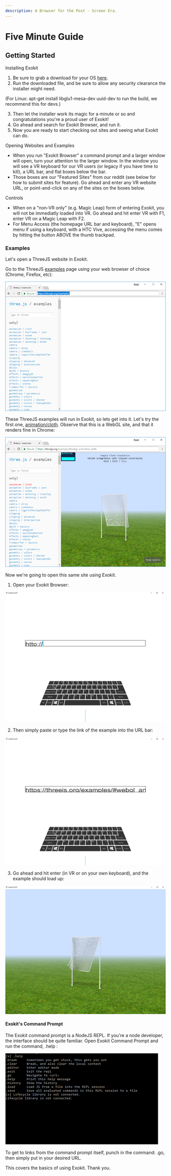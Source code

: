 ```yaml
---
description: A Browser for the Post - Screen Era.
---
```


# Five Minute Guide

## Getting Started

Installing Exokit

1. Be sure to grab a download for your OS [here](https://github.com/webmixedreality/exokit/releases/).
2.  Run the downloaded file, and be sure to allow any security clearance the installer might need.

   \(For Linux: apt-get install libglu1-mesa-dev uuid-dev to run the build, we recommend this for devs.\)

3.  Then let the installer work its magic for a minute or so and congratulations you're a proud user of Exokit!
4. Go ahead and search for Exokit Browser, and run it.
5. Now you are ready to start checking out sites and seeing what Exokit can do.

Opening Websites and Examples

*  When you run "Exokit Browser" a command prompt and a larger window will open, turn your attention to the larger window. In the window you will see a VR keyboard for our VR users \(or legacy if you have time to kill\), a URL bar, and flat boxes below the bar. 
* Those boxes are our "Featured Sites" from our reddit \(see below for how to submit sites for feature\). Go ahead and enter any VR website URL, or point-and-click on any of the sites on the boxes below.

Controls

* When on a "non-VR only" \(e.g. Magic Leap\) form of entering Exokit, you will not be immediatly loaded into VR. Go ahead and hit enter VR with F1, enter VR on a Magic Leap with F2.
*  For Menu Access \(the homepage URL bar and keyboard\), "E" opens menu if using a keyboard, with a HTC Vive, accessing the menu comes by hitting the button ABOVE the thumb trackpad.

### Examples

Let's open a ThreeJS website in Exokit.

Go to the ThreeJS [examples](https://threejs.org/examples/) page using your web browser of choice \(Chrome, Firefox, etc\):

![](.gitbook/assets/image-1.png)

These ThreeJS examples will run in Exokit, so lets get into it. Let's try the first one, [animation/cloth](https://threejs.org/examples/#webgl_animation_cloth). Observe that this is a WebGL site, and that it renders fine in Chrome:

![](.gitbook/assets/image-6.png)

 Now we're going to open this same site using Exokit.

1. Open your Exokit Browser:

![](.gitbook/assets/exokit1.PNG)

2. Then simply paste or type the link of the example into the URL bar:

![](.gitbook/assets/exokit2.PNG)

3. Go ahead and hit enter \(in VR or on your own keyboard\), and the example should load up:

![](.gitbook/assets/exokit3.PNG)

#### Exokit's Command Prompt

The Exokit command prompt is a NodeJS REPL. If you're a node developer, the interface should be quite familiar. Open Exokit Command Prompt and run the command, .help :

![](.gitbook/assets/exokit4.PNG)

To get to links from the command prompt itself, punch in the command: .go, then simply put in your desired URL.

This covers the basics of using Exokit. Thank you.

##  

